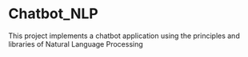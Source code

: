 # Chatbot_NLP
This project implements a chatbot application using the principles and libraries of Natural Language Processing
